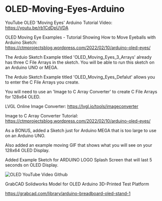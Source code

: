 # OLED-Moving-Eyes-Arduino

YouTube OLED 'Moving Eyes' Arduino Tutorial Video: https://youtu.be/rb1CdDpUVDA

OLED Moving Eye Examples - Tutorial Showing How to Move Eyeballs with Arduino Sketch: 
https://ctmprojectsblog.wordpress.com/2022/02/10/arduino-oled-eyes/

The Arduio Sketch Example titled 'OLED_Moving_Eyes_3_Arrays' already has three C File Arrays in the sketch.
You will be able to run this sketch on an Arduino UNO or MEGA.

The Arduio Sketch Example titled 'OLED_Moving_Eyes_Defalut' allows you to enter the C File Arrays you create.

You will need to use an 'Image to C Array Converter' to create C File Arrays for 128x64 OLED.

LVGL Online Image Converter:
https://lvgl.io/tools/imageconverter

Image to C Array Converter Tutorial: 
https://ctmprojectsblog.wordpress.com/2022/02/10/arduino-oled-eyes/

As a BONUS, added a Sketch just for Arduino MEGA that is too large to use on an Arduino UNO.

Also added an example moving GIF that shows what you will see on your 128x64 OLED Display.

Added Example Sketch for ARDUINO LOGO Splash Screen that will last 5 seconds on OLED Display.

![OLED YouTube Video Github](https://user-images.githubusercontent.com/99458302/153982496-928ac225-e63b-4820-a838-be9d655d8ba9.jpg)

GrabCAD Solidworks Model for OLED Arduino 3D-Printed Test Platform

https://grabcad.com/library/arduino-breadboard-oled-stand-1
